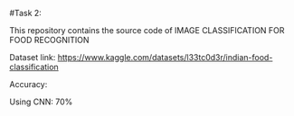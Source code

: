 #Task 2:

This repository contains the source code of IMAGE CLASSIFICATION FOR FOOD RECOGNITION

Dataset link: https://www.kaggle.com/datasets/l33tc0d3r/indian-food-classification

Accuracy:

Using CNN: 70%
